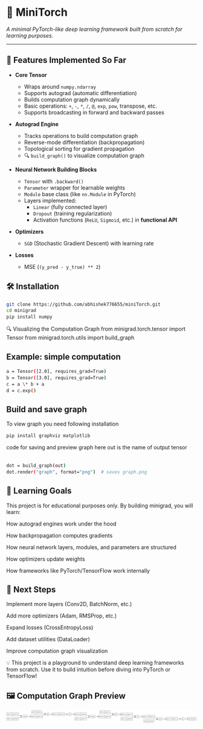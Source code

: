 # 🧠 MiniTorch

_A minimal PyTorch-like deep learning framework built from scratch for learning purposes._

---

## 🚀 Features Implemented So Far

- **Core Tensor**

  - Wraps around `numpy.ndarray`
  - Supports autograd (automatic differentiation)
  - Builds computation graph dynamically
  - Basic operations: `+`, `-`, `*`, `/`, `@`, `exp`, `pow`, transpose, etc.
  - Supports broadcasting in forward and backward passes

- **Autograd Engine**

  - Tracks operations to build computation graph
  - Reverse-mode differentiation (backpropagation)
  - Topological sorting for gradient propagation
  - 🔍 `build_graph()` to visualize computation graph

- **Neural Network Building Blocks**

  - `Tensor` with `.backward()`
  - `Parameter` wrapper for learnable weights
  - `Module` base class (like `nn.Module` in PyTorch)
  - Layers implemented:
    - `Linear` (fully connected layer)
    - `Dropout` (training regularization)
    - Activation functions (`ReLU`, `Sigmoid`, etc.) in **functional API**

- **Optimizers**

  - `SGD` (Stochastic Gradient Descent) with learning rate

- **Losses**
  - MSE (`(y_pred - y_true) ** 2`)

## 🛠️ Installation

```bash
git clone https://github.com/abhishek776655/miniTorch.git
cd minigrad
pip install numpy
```

🔍 Visualizing the Computation Graph
from minigrad.torch.tensor import Tensor
from minigrad.torch.utils import build_graph

## Example: simple computation

```bash
a = Tensor([2.0], requires_grad=True)
b = Tensor([3.0], requires_grad=True)
c = a \* b + a
d = c.exp()
```

## Build and save graph

To view graph you need following installation

```bash
pip install graphviz matplotlib
```

code for saving and preview graph
here out is the name of output tensor

```bash

dot = build_graph(out)
dot.render("graph", format="png")  # saves graph.png
```

## 🎯 Learning Goals

This project is for educational purposes only.
By building minigrad, you will learn:

How autograd engines work under the hood

How backpropagation computes gradients

How neural network layers, modules, and parameters are structured

How optimizers update weights

How frameworks like PyTorch/TensorFlow work internally

## 📌 Next Steps

Implement more layers (Conv2D, BatchNorm, etc.)

Add more optimizers (Adam, RMSProp, etc.)

Expand losses (CrossEntropyLoss)

Add dataset utilities (DataLoader)

Improve computation graph visualization

💡 This project is a playground to understand deep learning frameworks from scratch. Use it to build intuition before diving into PyTorch or TensorFlow!

## 🖼️ Computation Graph Preview

![Computation Graph Example](examples/graph.png)
